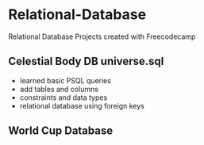 # Relational-Database
Relational Database Projects created with Freecodecamp

## Celestial Body DB universe.sql
- learned basic PSQL queries
- add tables and columns
- constraints and data types
- relational database using foreign keys

## World Cup Database
